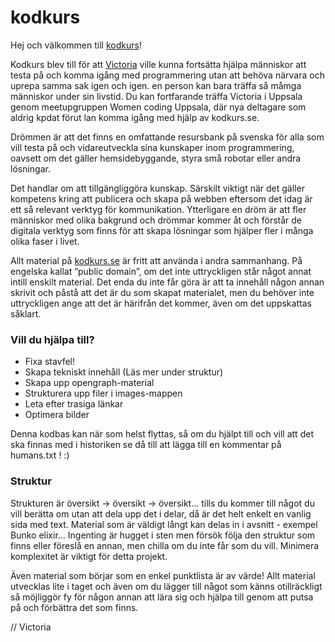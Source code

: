 # kodkurs

Hej och välkommen till [kodkurs](http://kodkurs.se)!

Kodkurs blev till för att [Victoria](http://victoriawagman.se) ville kunna fortsätta hjälpa människor att testa på
och komma igång med programmering utan att behöva närvara och uprepa samma sak igen och igen. en person kan bara träffa så
måmga människor under sin livstid. Du kan fortfarande träffa Victoria i Uppsala genom meetupgruppen Women coding Uppsala, där nya deltagare som aldrig kpdat
förut lan komma igång med hjälp av kodkurs.se.

Drömmen är att det finns en omfattande resursbank på svenska för alla som vill testa på och vidareutveckla sina kunskaper inom programmering, oavsett om det gäller hemsidebyggande, styra små robotar eller andra lösningar.

Det handlar om att tillgängliggöra kunskap. Särskilt viktigt när det gäller kompetens kring att publicera och skapa på webben eftersom det idag är ett så relevant verktyg för kommunikation. Ytterligare en dröm är att fler människor med olika bakgrund och drömmar kommer åt och förstår de digitala verktyg som finns för att skapa lösningar som hjälper fler i många olika faser i livet.

Allt material på [kodkurs.se](http://kodkurs.se) är fritt att använda i andra sammanhang. På engelska kallat ”public domain”, om det inte uttryckligen står något annat intill enskilt material. Det enda du inte får göra är att ta innehåll någon annan skrivit och påstå att det är du som skapat materialet, men du behöver inte uttryckligen ange att det är härifrån det kommer, även om det uppskattas såklart.


### Vill du hjälpa till?
- Fixa stavfel!
- Skapa tekniskt innehåll (Läs mer under struktur)
- Skapa upp opengraph-material
- Strukturera upp filer i images-mappen
- Leta efter trasiga länkar
- Optimera bilder

Denna kodbas kan när som helst flyttas, så om du hjälpt till och vill att det ska finnas med i historiken se då till att lägga till en kommentar på humans.txt ! :)

### Struktur
Strukturen är översikt -> översikt -> översikt... tills du kommer till något du vill berätta om utan att dela upp det i delar, då är det helt enkelt en vanlig sida med text.
Material som är väldigt långt kan delas in i avsnitt - exempel Bunko elixir...
Ingenting är hugget i sten men försök följa den struktur som finns eller föreslå en annan, men chilla om du inte får som du vill. Minimera komplexitet är viktigt för detta projekt.

Även material som börjar som en enkel punktlista är av värde! Allt material utvecklas lite i taget och även om du lägger till något som känns otillräckligt så möjliggör fy för någon annan att lära sig och hjälpa till genom att putsa på och förbättra det som finns.



// Victoria
